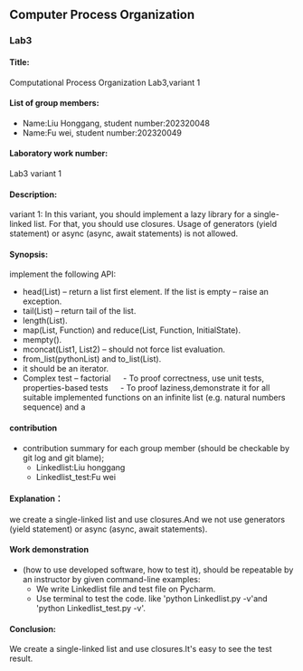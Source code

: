 ## Computer Process Organization
### Lab3

#### Title:
  Computational Process Organization Lab3,variant 1

#### List of group members:
  - Name:Liu Honggang,  student number:202320048 
  - Name:Fu wei,  student number:202320049

#### Laboratory work number:
   Lab3 variant 1
#### Description:
   variant 1: In this variant, you should implement a lazy library for a single-linked list. For that, you should use closures. Usage of generators (yield statement) or async (async, await statements) is not allowed.

#### Synopsis:  
 implement the following API:
 
* head(List) – return a list first element. If the list is empty – raise an exception. 
* tail(List) – return tail of the list.
* length(List).
* map(List, Function) and reduce(List, Function, InitialState).
* mempty().
* mconcat(List1, List2) – should not force list evaluation.
* from_list(pythonList) and to_list(List).
* it should be an iterator.
* Complex test – factorial
   - To proof correctness, use unit tests, properties-based tests
   - To proof laziness,demonstrate it for all suitable implemented functions on an infinite list (e.g. natural numbers sequence) and a 

#### contribution
* contribution summary for each group member (should be checkable by git log and git blame);
   - Linkedlist:Liu honggang
   - Linkedlist_test:Fu wei

#### Explanation：  
  we create a single-linked list and use closures.And we not use  generators (yield statement) or async (async, await statements).
  
#### Work demonstration 
* (how to use developed software, how to test it), should be repeatable by an instructor by given command-line examples:  
  - We write Linkedlist file and test file on Pycharm.
  - Use terminal to test the code. like 'python Linkedlist.py -v'and 'python Linkedlist_test.py -v'.

#### Conclusion:  
  We create a single-linked list and use closures.It's easy to see the test result.
  
 
